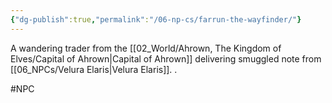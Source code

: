 ```yaml
---
{"dg-publish":true,"permalink":"/06-np-cs/farrun-the-wayfinder/"}
---
```


A wandering trader from the [[02_World/Ahrown, The Kingdom of Elves/Capital of Ahrown\|Capital of Ahrown]] delivering smuggled note from [[06_NPCs/Velura Elaris\|Velura Elaris]]. .


#NPC 